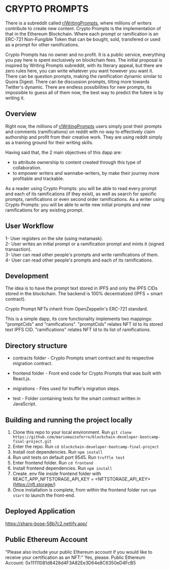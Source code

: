 # CRYPTO PROMPTS

There is a subreddit called <a href="https://www.reddit.com/r/WritingPrompts/">r/WritingPrompts</a>, where millions of writers contribute to create new content. Crypto Prompts is the implementation of that in the Ethereum Blockchain. Where each prompt or ramification is an ERC-721 Non-Fungible Token that can be bought, sold, transfered or used as a prompt for other ramifications.

Crypto Prompts has no owner and no profit. It is a public service, everything you pay here is spent exclusively on blockchain fees. The initial proposal is inspired by Writing Prompts subreddit, with its literary appeal, but there are zero rules here, you can write whatever you want however you want it. There can be question prompts, making the ramification dynamic similar to Quora Digest. There can be discussion prompts, tilting more towards Twitter's dynamic. There are endless possibilities for new prompts, its impossible to guess all of them now, the best way to predict the futere is by writing it.


## Overview

Right now, the millions of <a href="https://www.reddit.com/r/WritingPrompts/">r/WritingPrompts</a> users simply post their prompts and comments (ramifications) on reddit with no way to effectively claim authorship and profit from their creative work. They are using reddit simply as a training ground for their writing skills.

Having said that, the 2 main objectives of this dapp are:
- to attribute ownership to content created through this type of collaboration.
- to empower writers and wannabe-writers, by make their journey more profitable and trackable.

As a reader using Crypto Prompts: you will be able to read every prompt and each of its ramifications (if they exist), as well as search for specific prompts, ramifications or even second order ramifications.
As a writer using Crypto Prompts: you will be able to write new initial prompts and new ramifications for any existing prompt.


## User Workflow

1- User registers on the site (using metamask).<br/>
2- User writes an initial prompt or a ramification prompt and mints it (signed transaction).<br/>
3- User can read other people's prompts and write ramifications of them.<br/>
4- User can read other people's prompts and each of its ramifications.<br/>


## Development

The idea is to have the prompt text stored in IPFS and only the IPFS CIDs stored in the blockchain. The backend is 100% decentralized (IPFS + smart contract).

Crypto Prompt NFTs inherit from OpenZeppelin's ERC-721 standard.

This is a simple dapp, its core functionality implements two mappings: "promptCids" and "ramifications". "promptCids" relates NFT Id to its stored text IPFS CID. "ramifications" relates NFT Id to its list of ramifications.


## Directory structure

- contracts folder - Crypto Prompts smart contract and its respective migration contract.

- frontend folder - Front end code for Crypto Prompts that was built with React.js.

- migrations - Files used for truffle's migration steps.

- test - Folder containing tests for the smart contract written in JavaScript.


## Building and running the project locally

1. Clone this repo to your local environment. Run `git clone https://github.com/mariomazzaferro/blockchain-developer-bootcamp-final-project.git`
2. Enter the repo. Run `cd blockchain-developer-bootcamp-final-project`
3. Install root dependencies. Run `npm install`
4. Run unit tests on default port 9545. Run `truffle test`
5. Enter frontend folder. Run `cd frontend`
6. Install frontend dependencies. Run `npm install`
7. Create .env file inside frontend folder with REACT_APP_NFTSTORAGE_API_KEY = <NFTSTORAGE_API_KEY> (<a href="https://nft.storage/">https://nft.storage/</a>)
8. Once installation is complete, from within the frontend folder run `npm start` to launch the front-end.


## Deployed Application
<a href="https://sharp-bose-58b7c2.netlify.app/">https://sharp-bose-58b7c2.netlify.app/</a>


## Public Ethereum Account

"Please also include your public Ethereum account if you would like to receive your certification as an NFT:" Yes, please. Public Ethereum Account: 0x11111081d8428d4F3A82Ee3D64e8C6350eD4FcB5 
